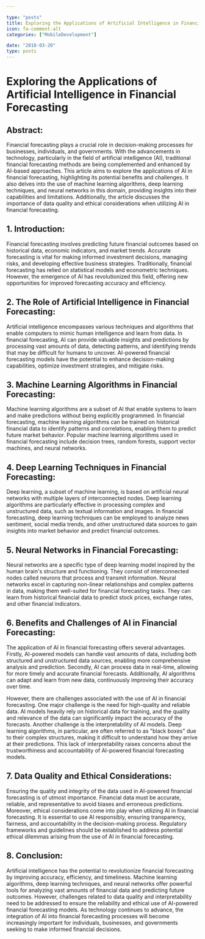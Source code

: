 ```yaml
---

type: "posts"
title: Exploring the Applications of Artificial Intelligence in Financial Forecasting
icon: fa-comment-alt
categories: ["MobileDevelopment"]

date: "2018-03-20"
type: posts
---
```





# Exploring the Applications of Artificial Intelligence in Financial Forecasting

## Abstract:
Financial forecasting plays a crucial role in decision-making processes for businesses, individuals, and governments. With the advancements in technology, particularly in the field of artificial intelligence (AI), traditional financial forecasting methods are being complemented and enhanced by AI-based approaches. This article aims to explore the applications of AI in financial forecasting, highlighting its potential benefits and challenges. It also delves into the use of machine learning algorithms, deep learning techniques, and neural networks in this domain, providing insights into their capabilities and limitations. Additionally, the article discusses the importance of data quality and ethical considerations when utilizing AI in financial forecasting.

## 1. Introduction:
Financial forecasting involves predicting future financial outcomes based on historical data, economic indicators, and market trends. Accurate forecasting is vital for making informed investment decisions, managing risks, and developing effective business strategies. Traditionally, financial forecasting has relied on statistical models and econometric techniques. However, the emergence of AI has revolutionized this field, offering new opportunities for improved forecasting accuracy and efficiency.

## 2. The Role of Artificial Intelligence in Financial Forecasting:
Artificial intelligence encompasses various techniques and algorithms that enable computers to mimic human intelligence and learn from data. In financial forecasting, AI can provide valuable insights and predictions by processing vast amounts of data, detecting patterns, and identifying trends that may be difficult for humans to uncover. AI-powered financial forecasting models have the potential to enhance decision-making capabilities, optimize investment strategies, and mitigate risks.

## 3. Machine Learning Algorithms in Financial Forecasting:
Machine learning algorithms are a subset of AI that enable systems to learn and make predictions without being explicitly programmed. In financial forecasting, machine learning algorithms can be trained on historical financial data to identify patterns and correlations, enabling them to predict future market behavior. Popular machine learning algorithms used in financial forecasting include decision trees, random forests, support vector machines, and neural networks.

## 4. Deep Learning Techniques in Financial Forecasting:
Deep learning, a subset of machine learning, is based on artificial neural networks with multiple layers of interconnected nodes. Deep learning algorithms are particularly effective in processing complex and unstructured data, such as textual information and images. In financial forecasting, deep learning techniques can be employed to analyze news sentiment, social media trends, and other unstructured data sources to gain insights into market behavior and predict financial outcomes.

## 5. Neural Networks in Financial Forecasting:
Neural networks are a specific type of deep learning model inspired by the human brain's structure and functioning. They consist of interconnected nodes called neurons that process and transmit information. Neural networks excel in capturing non-linear relationships and complex patterns in data, making them well-suited for financial forecasting tasks. They can learn from historical financial data to predict stock prices, exchange rates, and other financial indicators.

## 6. Benefits and Challenges of AI in Financial Forecasting:
The application of AI in financial forecasting offers several advantages. Firstly, AI-powered models can handle vast amounts of data, including both structured and unstructured data sources, enabling more comprehensive analysis and prediction. Secondly, AI can process data in real-time, allowing for more timely and accurate financial forecasts. Additionally, AI algorithms can adapt and learn from new data, continuously improving their accuracy over time.

However, there are challenges associated with the use of AI in financial forecasting. One major challenge is the need for high-quality and reliable data. AI models heavily rely on historical data for training, and the quality and relevance of the data can significantly impact the accuracy of the forecasts. Another challenge is the interpretability of AI models. Deep learning algorithms, in particular, are often referred to as "black boxes" due to their complex structures, making it difficult to understand how they arrive at their predictions. This lack of interpretability raises concerns about the trustworthiness and accountability of AI-powered financial forecasting models.

## 7. Data Quality and Ethical Considerations:
Ensuring the quality and integrity of the data used in AI-powered financial forecasting is of utmost importance. Financial data must be accurate, reliable, and representative to avoid biases and erroneous predictions. Moreover, ethical considerations come into play when utilizing AI in financial forecasting. It is essential to use AI responsibly, ensuring transparency, fairness, and accountability in the decision-making process. Regulatory frameworks and guidelines should be established to address potential ethical dilemmas arising from the use of AI in financial forecasting.

## 8. Conclusion:
Artificial intelligence has the potential to revolutionize financial forecasting by improving accuracy, efficiency, and timeliness. Machine learning algorithms, deep learning techniques, and neural networks offer powerful tools for analyzing vast amounts of financial data and predicting future outcomes. However, challenges related to data quality and interpretability need to be addressed to ensure the reliability and ethical use of AI-powered financial forecasting models. As technology continues to advance, the integration of AI into financial forecasting processes will become increasingly important for individuals, businesses, and governments seeking to make informed financial decisions.